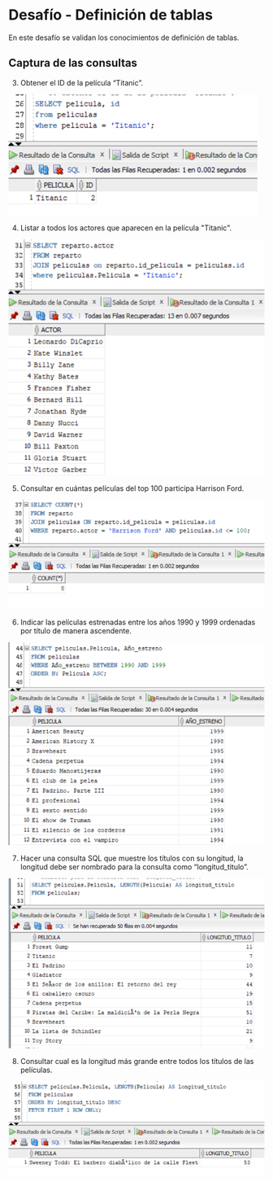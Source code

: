 # Desafío - Definición de tablas

En este desafío se validan los conocimientos de definición de tablas.

## Captura de las consultas

3. Obtener el ID de la película “Titanic”.

![](./img/1.png)

4. Listar a todos los actores que aparecen en la película "Titanic".

![](./img/2.png)

5. Consultar en cuántas películas del top 100 participa Harrison Ford.

![](./img/3.png)

6. Indicar las películas estrenadas entre los años 1990 y 1999 ordenadas por título de manera ascendente.

![](./img/4.png)

7. Hacer una consulta SQL que muestre los títulos con su longitud, la longitud debe ser nombrado para la consulta como “longitud_titulo”.

![](./img/5.png)

8. Consultar cual es la longitud más grande entre todos los títulos de las películas.

![](./img/6.png)